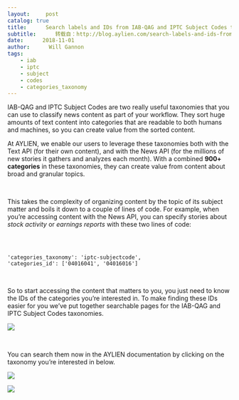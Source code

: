 ```yaml
---
layout:     post
catalog: true
title:      Search labels and IDs from IAB-QAG and IPTC Subject Codes taxonomies
subtitle:      转载自：http://blog.aylien.com/search-labels-and-ids-from-iab-qag-and-iptc-subject-codes-taxonomies/
date:      2018-11-01
author:      Will Gannon
tags:
    - iab
    - iptc
    - subject
    - codes
    - categories_taxonomy
---
```


IAB-QAG and IPTC Subject Codes are two really useful taxonomies that you can use to classify news content as part of your workflow. They sort huge amounts of text content into categories that are readable to both humans and machines, so you can create value from the sorted content.

At AYLIEN, we enable our users to leverage these taxonomies both with the Text API (for their own content), and with the News API (for the millions of new stories it gathers and analyzes each month). With a combined **900+ categories** in these taxonomies, they can create value from content about broad and granular topics.

 

This takes the complexity of organizing content by the topic of its subject matter and boils it down to a couple of lines of code. For example, when you’re accessing content with the News API, you can specify stories about *stock activity* or *earnings reports* with these two lines of code:

 

```

'categories_taxonomy': 'iptc-subjectcode',
'categories_id': ['04016041', '04016016']

```


 

So to start accessing the content that matters to you, you just need to know the IDs of the categories you’re interested in. To make finding these IDs easier for you we’ve put together searchable pages for the IAB-QAG and IPTC Subject Codes taxonomies.

![](http://blog.aylien.com/wp-content/uploads/2018/09/searching_taxonomies.gif)


 


You can search them now in the AYLIEN documentation by clicking on the taxonomy you’re interested in below.


![](https://no-cache.hubspot.com/cta/default/1942801/7bfdbc73-606c-47b2-82bf-3cad33464de9.png)


![](https://no-cache.hubspot.com/cta/default/1942801/00a13844-a584-4bac-bccd-59439b6dcbdc.png)

